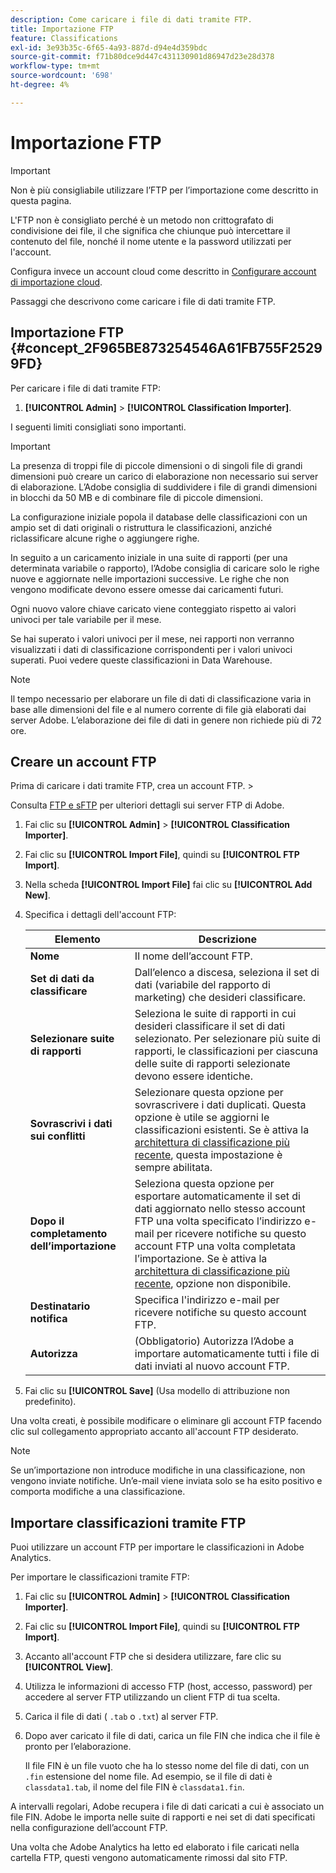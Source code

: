 ```yaml
---
description: Come caricare i file di dati tramite FTP.
title: Importazione FTP
feature: Classifications
exl-id: 3e93b35c-6f65-4a93-887d-d94e4d359bdc
source-git-commit: f71b80dce9d447c431130901d86947d23e28d378
workflow-type: tm+mt
source-wordcount: '698'
ht-degree: 4%

---
```


# Importazione FTP

>[!IMPORTANT]
>
>Non è più consigliabile utilizzare l’FTP per l’importazione come descritto in questa pagina.
>
>L&#39;FTP non è consigliato perché è un metodo non crittografato di condivisione dei file, il che significa che chiunque può intercettare il contenuto del file, nonché il nome utente e la password utilizzati per l&#39;account.
>
>Configura invece un account cloud come descritto in [Configurare account di importazione cloud](/help/components/locations/configure-import-accounts.md).

Passaggi che descrivono come caricare i file di dati tramite FTP.

## Importazione FTP {#concept_2F965BE873254546A61FB755F25299FD}

Per caricare i file di dati tramite FTP:

1. **[!UICONTROL Admin]** > **[!UICONTROL Classification Importer]**.

I seguenti limiti consigliati sono importanti.

>[!IMPORTANT]
>
>La presenza di troppi file di piccole dimensioni o di singoli file di grandi dimensioni può creare un carico di elaborazione non necessario sui server di elaborazione. L’Adobe consiglia di suddividere i file di grandi dimensioni in blocchi da 50 MB e di combinare file di piccole dimensioni.

La configurazione iniziale popola il database delle classificazioni con un ampio set di dati originali o ristruttura le classificazioni, anziché riclassificare alcune righe o aggiungere righe.

In seguito a un caricamento iniziale in una suite di rapporti (per una determinata variabile o rapporto), l’Adobe consiglia di caricare solo le righe nuove e aggiornate nelle importazioni successive. Le righe che non vengono modificate devono essere omesse dai caricamenti futuri.

Ogni nuovo valore chiave caricato viene conteggiato rispetto ai valori univoci per tale variabile per il mese.

Se hai superato i valori univoci per il mese, nei rapporti non verranno visualizzati i dati di classificazione corrispondenti per i valori univoci superati. Puoi vedere queste classificazioni in Data Warehouse.

>[!NOTE]
>
>Il tempo necessario per elaborare un file di dati di classificazione varia in base alle dimensioni del file e al numero corrente di file già elaborati dai server Adobe. L’elaborazione dei file di dati in genere non richiede più di 72 ore.

## Creare un account FTP

Prima di caricare i dati tramite FTP, crea un account FTP. >

Consulta [FTP e sFTP](/help/export/ftp-and-sftp/ftp-overview.md) per ulteriori dettagli sui server FTP di Adobe.

1. Fai clic su **[!UICONTROL Admin]** > **[!UICONTROL Classification Importer]**.
1. Fai clic su **[!UICONTROL Import File]**, quindi su **[!UICONTROL FTP Import]**.
1. Nella scheda **[!UICONTROL Import File]** fai clic su **[!UICONTROL Add New]**.
1. Specifica i dettagli dell&#39;account FTP:

   | Elemento | Descrizione |
   |---|---|
   | **Nome** | Il nome dell’account FTP. |
   | **Set di dati da classificare** | Dall’elenco a discesa, seleziona il set di dati (variabile del rapporto di marketing) che desideri classificare. |
   | **Selezionare suite di rapporti** | Seleziona le suite di rapporti in cui desideri classificare il set di dati selezionato. Per selezionare più suite di rapporti, le classificazioni per ciascuna delle suite di rapporti selezionate devono essere identiche. |
   | **Sovrascrivi i dati sui conflitti** | Selezionare questa opzione per sovrascrivere i dati duplicati. Questa opzione è utile se aggiorni le classificazioni esistenti. Se è attiva la [architettura di classificazione più recente](../sets/overview.md), questa impostazione è sempre abilitata. |
   | **Dopo il completamento dell’importazione** | Seleziona questa opzione per esportare automaticamente il set di dati aggiornato nello stesso account FTP una volta specificato l’indirizzo e-mail per ricevere notifiche su questo account FTP una volta completata l’importazione. Se è attiva la [architettura di classificazione più recente](../sets/overview.md), opzione non disponibile. |
   | **Destinatario notifica** | Specifica l&#39;indirizzo e-mail per ricevere notifiche su questo account FTP. |
   | **Autorizza** | (Obbligatorio) Autorizza l’Adobe a importare automaticamente tutti i file di dati inviati al nuovo account FTP. |

1. Fai clic su **[!UICONTROL Save]** (Usa modello di attribuzione non predefinito).

Una volta creati, è possibile modificare o eliminare gli account FTP facendo clic sul collegamento appropriato accanto all&#39;account FTP desiderato.

>[!NOTE]
>
>Se un’importazione non introduce modifiche in una classificazione, non vengono inviate notifiche. Un’e-mail viene inviata solo se ha esito positivo e comporta modifiche a una classificazione.

## Importare classificazioni tramite FTP

Puoi utilizzare un account FTP per importare le classificazioni in Adobe Analytics.

Per importare le classificazioni tramite FTP:

1. Fai clic su **[!UICONTROL Admin]** > **[!UICONTROL Classification Importer]**.
1. Fai clic su **[!UICONTROL Import File]**, quindi su **[!UICONTROL FTP Import]**.
1. Accanto all&#39;account FTP che si desidera utilizzare, fare clic su **[!UICONTROL View]**.
1. Utilizza le informazioni di accesso FTP (host, accesso, password) per accedere al server FTP utilizzando un client FTP di tua scelta.
1. Carica il file di dati ( `.tab` o `.txt`) al server FTP.
1. Dopo aver caricato il file di dati, carica un file FIN che indica che il file è pronto per l’elaborazione.

   Il file FIN è un file vuoto che ha lo stesso nome del file di dati, con un `.fin` estensione del nome file. Ad esempio, se il file di dati è `classdata1.tab`, il nome del file FIN è `classdata1.fin`.

A intervalli regolari, Adobe recupera i file di dati caricati a cui è associato un file FIN. Adobe le importa nelle suite di rapporti e nei set di dati specificati nella configurazione dell’account FTP.

Una volta che Adobe Analytics ha letto ed elaborato i file caricati nella cartella FTP, questi vengono automaticamente rimossi dal sito FTP.
